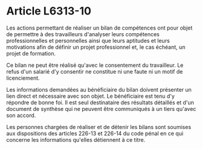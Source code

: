 # Article L6313-10

Les actions permettant de réaliser un bilan de compétences ont pour objet de permettre à des travailleurs d'analyser leurs compétences professionnelles et personnelles ainsi que leurs aptitudes et leurs motivations afin de définir un projet professionnel et, le cas échéant, un projet de formation.

Ce bilan ne peut être réalisé qu'avec le consentement du travailleur. Le refus d'un salarié d'y consentir ne constitue ni une faute ni un motif de licenciement.

Les informations demandées au bénéficiaire du bilan doivent présenter un lien direct et nécessaire avec son objet. Le bénéficiaire est tenu d'y répondre de bonne foi. Il est seul destinataire des résultats détaillés et d'un document de synthèse qui ne peuvent être communiqués à un tiers qu'avec son accord.

Les personnes chargées de réaliser et de détenir les bilans sont soumises aux dispositions des articles 226-13 et 226-14 du code pénal en ce qui concerne les informations qu'elles détiennent à ce titre.
